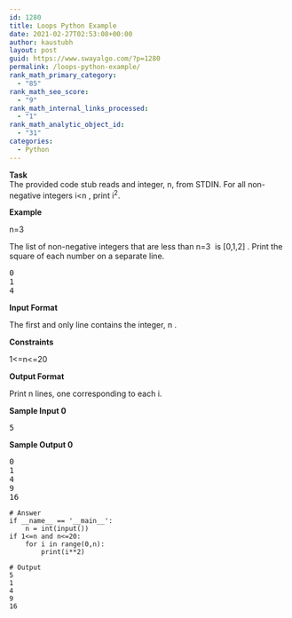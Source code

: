```yaml
---
id: 1280
title: Loops Python Example
date: 2021-02-27T02:53:08+00:00
author: kaustubh
layout: post
guid: https://www.swayalgo.com/?p=1280
permalink: /loops-python-example/
rank_math_primary_category:
  - "85"
rank_math_seo_score:
  - "9"
rank_math_internal_links_processed:
  - "1"
rank_math_analytic_object_id:
  - "31"
categories:
  - Python
---
```

**Task**  
The provided code stub reads and integer, n, from STDIN. For all non-negative integers i<n , print i<sup>2</sup>.

**Example**

n=3

The list of non-negative integers that are less than n=3  is [0,1,2] . Print the square of each number on a separate line.

<pre class="wp-block-preformatted">0
1
4
</pre>

**Input Format**

The first and only line contains the integer, n .

**Constraints**

1<=n<=20

**Output Format**

Print n lines, one corresponding to each i.

**Sample Input 0**

<pre class="wp-block-preformatted">5
</pre>

**Sample Output 0**

<pre class="wp-block-preformatted">0
1
4
9
16
</pre>

<pre class="wp-block-code"><code># Answer
if __name__ == '__main__':
    n = int(input())
if 1&lt;=n and n&lt;=20:
    for i in range(0,n):
        print(i**2)</code></pre>

<pre class="wp-block-code"><code># Output
5
1
4
9
16</code></pre>
